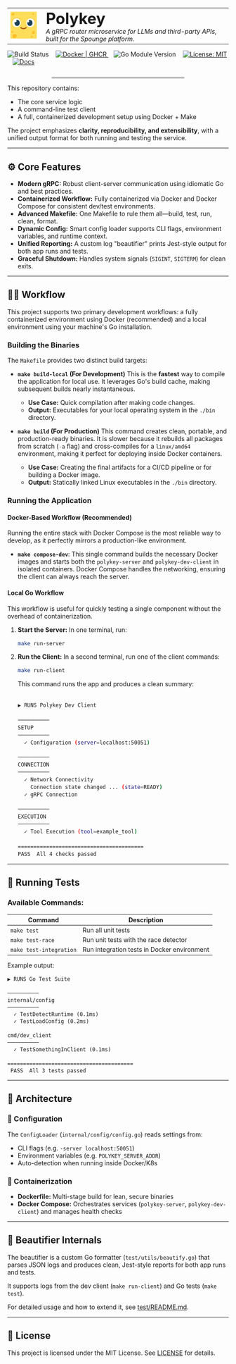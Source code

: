 <div>
  <table>
    <tr>
      <td>
        <img src="SpoungeBordered.png" alt="Polykey Icon" width="100" />
      </td>
      <td style="padding-left: 1em; text-align: left;">
        <div style="font-size: 2.5em; font-weight: bold; line-height: 1.2;">
          Polykey
        </div>
        <div style="font-style: italic; font-size: 1em;">
          A gRPC router microservice for LLMs and third-party APIs, built for the Spounge platform.
        </div>
      </td>
    </tr>
  </table>
</div>

<p>
  <img src="https://img.shields.io/github/actions/workflow/status/SpoungeAI/polykey-service/polykey-build.yml?label=build&style=flat" alt="Build Status" />
  &nbsp;&nbsp;
  <a href="https://github.com/SpoungeAI/polykey-service/pkgs/container/polykey-service" aria-label="Docker image on GHCR">
    <img src="https://img.shields.io/badge/docker%20%7C%20ghcr-blue?logo=docker&style=flat" alt="Docker | GHCR" />
  </a>
  &nbsp;&nbsp;
  <img src="https://img.shields.io/github/go-mod/go-version/SpoungeAI/polykey-service?style=flat" alt="Go Module Version" />
  &nbsp;&nbsp;
  <a href="./LICENSE" aria-label="License MIT">
    <img src="https://img.shields.io/badge/license-MIT-blue.svg?style=flat" alt="License: MIT" />
  </a>
  &nbsp;&nbsp;
  <a href="https://github.com/SpoungeAI/polykey-service/wiki" aria-label="Documentation">
    <img src="https://img.shields.io/badge/docs-polykey--service-blue.svg?style=flat" alt="Docs" />
  </a>
</p>

<hr style="width: 60%; margin: 2em auto 1em;" />






This repository contains:
- The core service logic
- A command-line test client
- A full, containerized development setup using Docker + Make

The project emphasizes **clarity, reproducibility, and extensibility**, with a unified output format for both running and testing the service.

---

## ⚙️ Core Features

- **Modern gRPC:** Robust client-server communication using idiomatic Go and best practices.
- **Containerized Workflow:** Fully containerized via Docker and Docker Compose for consistent dev/test environments.
- **Advanced Makefile:** One Makefile to rule them all—build, test, run, clean, format.
- **Dynamic Config:** Smart config loader supports CLI flags, environment variables, and runtime context.
- **Unified Reporting:** A custom log "beautifier" prints Jest-style output for both app runs and tests.
- **Graceful Shutdown:** Handles system signals (`SIGINT`, `SIGTERM`) for clean exits.

---

## 👨‍💻 Workflow


This project supports two primary development workflows: a fully containerized environment using Docker (recommended) and a local environment using your machine's Go installation.

### Building the Binaries

The `Makefile` provides two distinct build targets:

* **`make build-local` (For Development)**
    This is the **fastest** way to compile the application for local use. It leverages Go's build cache, making subsequent builds nearly instantaneous.
    -   **Use Case:** Quick compilation after making code changes.
    -   **Output:** Executables for your local operating system in the `./bin` directory.

* **`make build` (For Production)**
    This command creates clean, portable, and production-ready binaries. It is slower because it rebuilds all packages from scratch (`-a` flag) and cross-compiles for a `linux/amd64` environment, making it perfect for deploying inside Docker containers.
    -   **Use Case:** Creating the final artifacts for a CI/CD pipeline or for building a Docker image.
    -   **Output:** Statically linked Linux executables in the `./bin` directory.

### Running the Application

#### Docker-Based Workflow (Recommended)

Running the entire stack with Docker Compose is the most reliable way to develop, as it perfectly mirrors a production-like environment.

* **`make compose-dev`**: This single command builds the necessary Docker images and starts both the `polykey-server` and `polykey-dev-client` in isolated containers. Docker Compose handles the networking, ensuring the client can always reach the server.

#### Local Go Workflow

This workflow is useful for quickly testing a single component without the overhead of containerization.

1.  **Start the Server:** In one terminal, run:
    ```sh
    make run-server
    ```
2.  **Run the Client:** In a second terminal, run one of the client commands:
    ```sh
    make run-client
    ```

    This command runs the app and produces a clean summary:
    ```bash

    ▶ RUNS Polykey Dev Client

    ──────────
    SETUP
    ──────────
      ✓ Configuration (server=localhost:50051)

    ──────────
    CONNECTION
    ──────────
      ✓ Network Connectivity
        Connection state changed ... (state=READY)
      ✓ gRPC Connection

    ──────────
    EXECUTION
    ──────────
      ✓ Tool Execution (tool=example_tool)

    ========================================
    PASS  All 4 checks passed
    ```

---

## 🧪 Running Tests

### Available Commands:

| Command                 | Description                                 |
| ----------------------- | ------------------------------------------- |
| `make test`             | Run all unit tests                          |
| `make test-race`        | Run unit tests with the race detector       |
| `make test-integration` | Run integration tests in Docker environment |

Example output:

```
▶ RUNS Go Test Suite

──────────
internal/config
──────────
  ✓ TestDetectRuntime (0.1ms)
  ✓ TestLoadConfig (0.2ms)

cmd/dev_client
──────────
  ✓ TestSomethingInClient (0.1ms)

========================================
 PASS  All 3 tests passed
```

---

## 🧱 Architecture

### 🧩 Configuration

The `ConfigLoader` (`internal/config/config.go`) reads settings from:

* CLI flags (e.g. `-server localhost:50051`)
* Environment variables (e.g. `POLYKEY_SERVER_ADDR`)
* Auto-detection when running inside Docker/K8s

### 🐳 Containerization

* **Dockerfile:** Multi-stage build for lean, secure binaries
* **Docker Compose:** Orchestrates services (`polykey-server`, `polykey-dev-client`) and manages health checks

---

## 🎨 Beautifier Internals

The beautifier is a custom Go formatter (`test/utils/beautify.go`) that parses JSON logs and produces clean, Jest-style reports for both app runs and tests.

It supports logs from the dev client (`make run-client`) and Go tests (`make test`).

For detailed usage and how to extend it, see [test/README.md](test/README.md).

---

## 📄 License

This project is licensed under the MIT License. See [LICENSE](./LICENSE) for details.

```
 